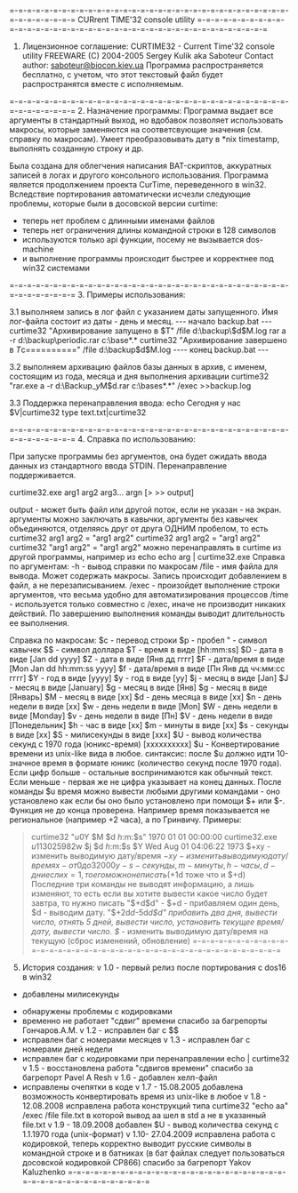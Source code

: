 =-=-=-=-=-=-=-=-=-=-=-=-=-=-=-=-=-=-=-=-=-=-=-=-=-=-=-=-=-=-=-=-=-=-=-=-=-=-=-=
CURrent TIME'32 console utility
=-=-=-=-=-=-=-=-=-=-=-=-=-=-=-=-=-=-=-=-=-=-=-=-=-=-=-=-=-=-=-=-=-=-=-=-=-=-=-=
1. Лицензионное соглашение:
CURTIME32 - Current Time'32 console utility
FREEWARE (C) 2004-2005 Sergey Kulik aka Saboteur
Contact author: saboteur@biocon.kiev.ua
Программа распространяется бесплатно, с учетом, что этот текстовый файл
будет распространятся вместе с исполняемым.

=-=-=-=-=-=-=-=-=-=-=-=-=-=-=-=-=-=-=-=-=-=-=-=-=-=-=-=-=-=-=-=-=-=-=-=-=-=-=-=
2. Назначение программы:
Программа  выдает все аргументы в стандартный выход, но вдобавок позволяет
использовать макросы, которые заменяются на соответсвующие значения
(см. справку по макросам).
Умеет преобразовывать дату в *nix timestamp, выполнять созданную строку и др.

Была создана для облегчения написания BAT-скриптов, аккуратных записей в
логах и другого консольного использования.
Программа является продолжением проекта CurTime, переведенного в win32.
Вследствие портирования автоматически исчезли следующие проблемы, которые
были в досовской версии curtime:
* теперь нет проблем с длинными именами файлов
* теперь нет ограничения длины командной строки в 128 символов
* используются только api функции, посему не вызывается dos-machine
* и выполнение программы происходит быстрее и корректнее под win32 системами

=-=-=-=-=-=-=-=-=-=-=-=-=-=-=-=-=-=-=-=-=-=-=-=-=-=-=-=-=-=-=-=-=-=-=-=-=-=-=-=
3. Примеры использования:

3.1 выполняем запись в лог файл с указанием даты запущенного. Имя лог-файла
состоит из даты - день и месяц.
--- начало backup.bat ---
curtime32 "Архивирование запущено в $T" /file d:\backup\$d$M.log
rar a -r d:\backup\periodic.rar c:\base\*.*
curtime32 "Архивирование завершено в $T$c==========" /file d:\backup\$d$M.log
---- конец backup.bat ---

3.2 выполняем архивацию файлов базы данных в архив, с именем, состоящим из года,
месяца и дня выполнения архивации
curtime32 "rar.exe a -r d:\Backup_$y$M$d.rar c:\bases\*.*" /exec >>backup.log

3.3 Поддержка перенаправления ввода:
echo Сегодня у нас $V|curtime32
type text.txt|curtime32

=-=-=-=-=-=-=-=-=-=-=-=-=-=-=-=-=-=-=-=-=-=-=-=-=-=-=-=-=-=-=-=-=-=-=-=-=-=-=-=
4. Справка по использованию:

При запуске программы без аргументов, она будет ожидать ввода данных из
стандартного ввода STDIN. Перенаправление поддерживается.

curtime32.exe arg1 arg2 arg3... argn [> >> output]

output - может быть файл или другой поток, если не указан - на экран.
аргументы можно заключать в кавычки, аргументы без кавычек объединяются,
отделяясь друг от друга ОДНИМ пробелом, то есть
curtime32 arg1 arg2 = "arg1 arg2"
curtime32 arg1 arg2 = "arg1 arg2"
curtime32 "arg1 arg2" = "arg1 arg2"
можно перенаправлять в curtime из другой программы, например из echo
echo arg | curtime32.exe
Справка по аргументам:
-h - вывод справки по макросам
/file <filename> - имя файла для вывода. Может содержать макросы. Запись
происходит добавлением в файл, а не перезаписыванием.
/exec - произойдет выполнение строки аргументов, что весьма
удобно для автоматизирования процессов
/time - используется только совместно с /exec, иначе не производит никаких действий.
По завершению выполнения команды выводит длительность ее выполнения.

Справка по макросам:
$c - перевод строки
$p - пробел
\" - символ кавычек
$$ - символ доллара
$T - время в виде [hh:mm:ss]
$D - дата в виде [Jan dd yyyy]
$Z - дата в виде [Янв дд гггг]
$F - дата/время в виде [Mon Jan dd hh:mm:ss yyyy]
$f - дата/время в виде [Пн Янв дд чч:мм:сс гггг]
$Y - год в виде [yyyy]
$y - год в виде [yy]
$j - месяц в виде [Jan]
$J - месяц в виде [January]
$g - месяц в виде [Янв]
$g - месяц в виде [Январь]
$M - месяц в виде [xx]
$d - день месяца в виде [xx]
$n - день недели в виде [xx]
$w - день недели в виде [Mon]
$W - день недели в виде [Monday]
$v - день недели в виде [Пн]
$V - день недели в виде [Понедельник]
$h - час в виде [xx]
$m - минуты в виде [xx]
$s - секунды в виде [xx]
$S - милисекунды в виде [xxx]
$U - вывод количества секунд с 1970 года (юникс-время) [xxxxxxxxxx]
$u - Конвертирование времени из unix-like вида в любое.
синтаксис: после $u должно идти 10-значное время в формате юникс
(количество секунд после 1970 года). Если цифр больше - остальные
воспринимаются как обычный текст. Если меньше - первая же не цифра
указывает на конец данных. После команды $u время можно вывести
любыми другими командами - оно установлено как если бы оно было
установлено при помощи $+ или $-.
Функция не до конца проверена. Например время показывается не
региональное (например +2 часа), а по Гринвичу.
Примеры:
>curtime32 "$u0$Y $M $d $h:$m:$s"
1970 01 01 00:00:00
>curtime32.exe $u113025982$w $j $d $h:$m:$s $Y
Wed Aug 01 04:06:22 1973
$+xy - изменить выводимую дату/время
$-xy - изменить выводимую дату/время
x - от 0 до 32000
y - s-секунды, m-минуты, h-часы, d-дни
если x=1, то его можно не писать ($+1d тоже что и $+d)
Последние три команды не выводят информацию, а лишь изменяют,
то есть если вы хотите вывести какое число будет завтра, то нужно
писать "$+d$d" - $+d - прибавляем один день, $d - выводим дату.
"$+2d$d$-5d$d$*$d"
прибавить два дня, вывести число, отнять 5 дней, вывести число,
установить текущее время/дату, вывести число.
$* - изменить выводимую дату/время на текущую (сброс изменений, обновление)
=-=-=-=-=-=-=-=-=-=-=-=-=-=-=-=-=-=-=-=-=-=-=-=-=-=-=-=-=-=-=-=-=-=-=-=-=-=-=-=

5. История создания:
v 1.0 - первый релиз после портирования с dos16 в win32
+ добавлены милисекунды
- обнаружены проблемы с кодировками
- временно не работает "сдвиг" времени
спасибо за багрепорты Гончаров.А.М.
v 1.2 - исправлен баг с $$
- исправлен баг с номерами месяцев
v 1.3 - исправлен баг с номерами дней недели
- исправлен баг с кодировками при перенаправлении echo | curtime32
v 1.5 - восстановлена работа "сдвигов времени"
спасибо за багрепорт Pavel A Resh
v 1.6 - добавлен хелп-файл
- исправлены очепятки в коде
v 1.7 - 15.08.2005 добавлена возможность конвертировать время из unix-like в любое
v 1.8 - 12.08.2008 исправлена работа конструкций типа curtime32 "echo aa" /exec /file file.txt
в которой вывод aa шел в std а не в указанный file.txt
v 1.9 - 18.09.2008 добавлен $U - вывод количества секунд с 1.1.1970 года (unix-формат)
v 1.10- 27.04.2009 исправлена работа с кодировкой, теперь корректно выводит
русские символы в командной строке и в батниках (в бат файлах следует
пользоваться досовской кодировкой CP866)
спасибо за багрепорт Yakov Kaluzhenko
=-=-=-=-=-=-=-=-=-=-=-=-=-=-=-=-=-=-=-=-=-=-=-=-=-=-=-=-=-=-=-=-=-=-=-=-=-=-=-=
